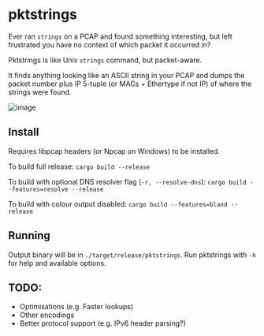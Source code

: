 # pktstrings

Ever ran `strings` on a PCAP and found something interesting, but left frustrated you have no context of which packet it occurred in?

Pktstrings is like Unix `strings` command, but packet-aware.

It finds anything looking like an ASCII string in your PCAP and dumps the packet number plus IP 5-tuple (or MACs + Ethertype if not IP) of where the strings were found.

![image](https://user-images.githubusercontent.com/2273100/189233990-47fed77f-588e-4902-9f50-fe9b0f05f68f.png)

## Install
Requires libpcap headers (or Npcap on Windows) to be installed.

To build full release:
`cargo build --release`

To build with optional DNS resolver flag (`-r, --resolve-dns`):
`cargo build --features=resolve --release`

To build with colour output disabled:
`cargo build --features=bland --release`

## Running
Output binary will be in `./target/release/pktstrings`.
Run pktstrings with `-h` for help and available options.

## TODO:
- Optimisations (e.g. Faster lookups)
- Other encodings
- Better protocol support (e.g. IPv6 header parsing?)
